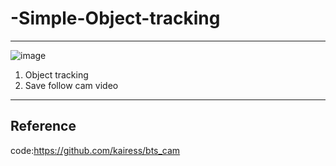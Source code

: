 # -Simple-Object-tracking  
----------------  
![image](https://user-images.githubusercontent.com/70565663/102174323-85018d80-3ee0-11eb-9ae2-bd86ebbe38aa.png)  
1. Object tracking  
2. Save follow cam video  
----------
## Reference   
code:https://github.com/kairess/bts_cam
